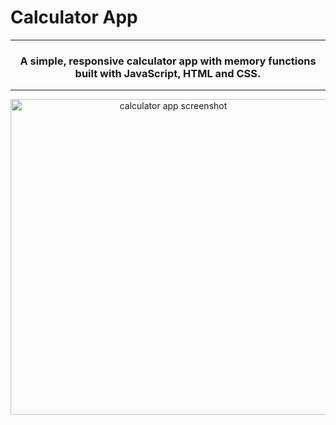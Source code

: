 # Calculator App

<hr>
<h3 align="center">A simple, responsive calculator app with memory functions built with JavaScript, HTML and CSS.</h3>
<hr>
<a href="https://adriansliacky.github.io/Calculator/"><p align="center"><img height="505" src="https://www.adriansliacky.sk/Twy1peUZKZ.png" alt="calculator app screenshot"/></p></a>